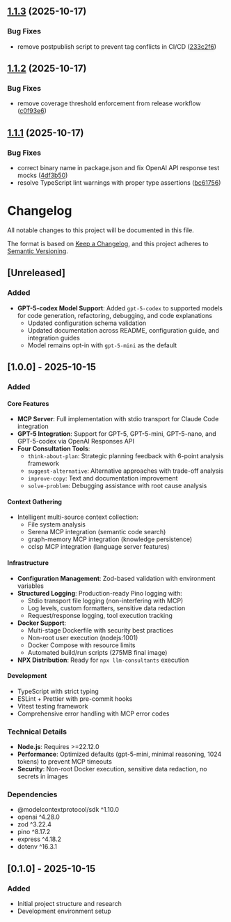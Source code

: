 ## [1.1.3](https://github.com/effatico/kortx-mcp/compare/v1.1.2...v1.1.3) (2025-10-17)

### Bug Fixes

- remove postpublish script to prevent tag conflicts in CI/CD ([233c2f6](https://github.com/effatico/kortx-mcp/commit/233c2f65665aeb70e60b64fd38930aa4a52d0d5a))

## [1.1.2](https://github.com/effatico/kortx-mcp/compare/v1.1.1...v1.1.2) (2025-10-17)

### Bug Fixes

- remove coverage threshold enforcement from release workflow ([c0f93e6](https://github.com/effatico/kortx-mcp/commit/c0f93e6d76a7e591866d777d369b158d2973428f))

## [1.1.1](https://github.com/effatico/kortx-mcp/compare/v1.1.0...v1.1.1) (2025-10-17)

### Bug Fixes

- correct binary name in package.json and fix OpenAI API response test mocks ([4df3b50](https://github.com/effatico/kortx-mcp/commit/4df3b506044399eb9c45946bd18a29f85fceded0))
- resolve TypeScript lint warnings with proper type assertions ([bc61756](https://github.com/effatico/kortx-mcp/commit/bc61756fa84db99d5e84ca2d8dfcadbf268dfdc1))

# Changelog

All notable changes to this project will be documented in this file.

The format is based on [Keep a Changelog](https://keepachangelog.com/en/1.0.0/),
and this project adheres to [Semantic Versioning](https://semver.org/spec/v2.0.0.html).

## [Unreleased]

### Added

- **GPT-5-codex Model Support**: Added `gpt-5-codex` to supported models for code generation, refactoring, debugging, and code explanations
  - Updated configuration schema validation
  - Updated documentation across README, configuration guide, and integration guides
  - Model remains opt-in with `gpt-5-mini` as the default

## [1.0.0] - 2025-10-15

### Added

#### Core Features

- **MCP Server**: Full implementation with stdio transport for Claude Code integration
- **GPT-5 Integration**: Support for GPT-5, GPT-5-mini, GPT-5-nano, and GPT-5-codex via OpenAI Responses API
- **Four Consultation Tools**:
  - `think-about-plan`: Strategic planning feedback with 6-point analysis framework
  - `suggest-alternative`: Alternative approaches with trade-off analysis
  - `improve-copy`: Text and documentation improvement
  - `solve-problem`: Debugging assistance with root cause analysis

#### Context Gathering

- Intelligent multi-source context collection:
  - File system analysis
  - Serena MCP integration (semantic code search)
  - graph-memory MCP integration (knowledge persistence)
  - cclsp MCP integration (language server features)

#### Infrastructure

- **Configuration Management**: Zod-based validation with environment variables
- **Structured Logging**: Production-ready Pino logging with:
  - Stdio transport file logging (non-interfering with MCP)
  - Log levels, custom formatters, sensitive data redaction
  - Request/response logging, tool execution tracking
- **Docker Support**:
  - Multi-stage Dockerfile with security best practices
  - Non-root user execution (nodejs:1001)
  - Docker Compose with resource limits
  - Automated build/run scripts (275MB final image)
- **NPX Distribution**: Ready for `npx llm-consultants` execution

#### Development

- TypeScript with strict typing
- ESLint + Prettier with pre-commit hooks
- Vitest testing framework
- Comprehensive error handling with MCP error codes

### Technical Details

- **Node.js**: Requires >=22.12.0
- **Performance**: Optimized defaults (gpt-5-mini, minimal reasoning, 1024 tokens) to prevent MCP timeouts
- **Security**: Non-root Docker execution, sensitive data redaction, no secrets in images

### Dependencies

- @modelcontextprotocol/sdk ^1.10.0
- openai ^4.28.0
- zod ^3.22.4
- pino ^8.17.2
- express ^4.18.2
- dotenv ^16.3.1

## [0.1.0] - 2025-10-15

### Added

- Initial project structure and research
- Development environment setup
